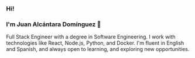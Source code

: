 ### Hi! 
### I'm Juan Alcántara Domínguez 👋
Full Stack Engineer with a degree in Software Engineering. I work with technologies like React, Node.js, Python, and Docker. I'm fluent in English and Spanish, and always open to learning, and exploring new opportunities.